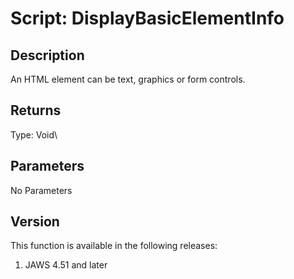 # Script: DisplayBasicElementInfo

## Description

An HTML element can be text, graphics or form controls.

## Returns

Type: Void\

## Parameters

No Parameters

## Version

This function is available in the following releases:

1.  JAWS 4.51 and later
